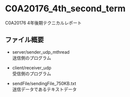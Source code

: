 # C0A20176_4th_second_term

C0A20176 4年後期テクニカルレポート

## ファイル概要
- server/sender_udp_mthread  
送信側のプログラム

- client/receiver_udp  
受信側のプログラム

- sendFile/sendingFile_750KB.txt  
送信データであるテキストデータ
